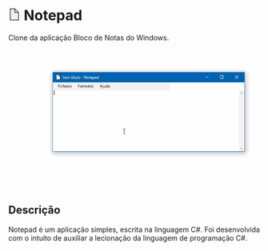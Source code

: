 # <img src="Notepad.png" alt=""> Notepad

Clone da aplicação Bloco de Notas do Windows.

<img src="Notepad.gif" alt="Demonstração da aplicação Notepad">

## Descrição

Notepad é um aplicação simples, escrita na linguagem C#.
Foi desenvolvida com o intuito de auxiliar a lecionação da linguagem de programação C#.